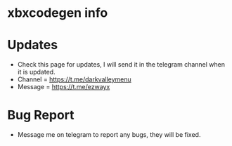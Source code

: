 # xbxcodegen info

# Updates
- Check this page for updates, I will send it in the telegram channel when it is updated.
- Channel = https://t.me/darkvalleymenu
- Message = https://t.me/ezwayx

# Bug Report
- Message me on telegram to report any bugs, they will be fixed.
